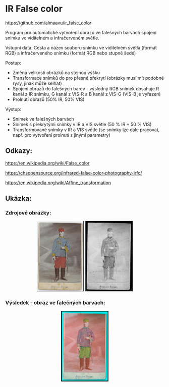 # IR False color
https://github.com/almaavu/ir_false_color

Program pro automatické vytvoření obrazu ve falešných barvách spojení snímku ve viditelném a infračerveném světle.

Vstupní data: 
Cesta a název souboru snímku ve viditelném světla (formát RGB) a infračerveného snímku (formát RGB nebo stupně šedé)

Postup:
- Změna velikosti obrázků na stejnou výšku
- Transformace snímků do pro přesné překrytí (obrázky musí mít podobné rysy, jinak  může selhat)
- Spojení obrazů do falešných barev - výsledný RGB snímek obsahuje R kanál z IR snímku,
     G kanál z VIS-R a B kanál z VIS-G (VIS-B je vyřazen)
- Prolnutí obrazů (50% IR, 50% VIS)

Výstup:
- Snímek ve falešných barvách
- Snímek s překrytými snímky v IR a VIS světle (50 % IR + 50 % VIS)
- Transformované snímky v IR a VIS světle (se snímky lze dále pracovat, např. pro vytvoření prolnutí s jinými parametry)


## Odkazy:

https://en.wikipedia.org/wiki/False_color

https://chsopensource.org/infrared-false-color-photography-irfc/

https://en.wikipedia.org/wiki/Affine_transformation


## Ukázka:

### Zdrojové obrázky:
<p align="center">
  <img src="samples/vis_image.jpg" width="150" title="">
  <img src="samples/ir_image.jpg" width="150" alt="">
</p>

### Výsledek - obraz ve falečných barvách:
<p align="center">
  <img src="samples/false_color_images/ir_image_vis_image_falsecolor.png" width="150">
</p>
